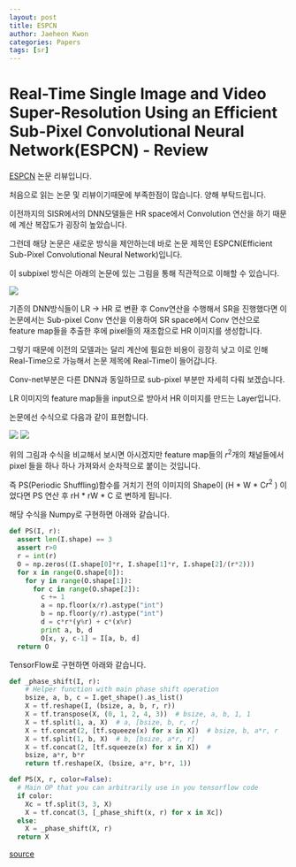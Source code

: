 ```yaml
---
layout: post
title: ESPCN
author: Jaeheon Kwon
categories: Papers
tags: [sr]
---
```


# Real-Time Single Image and Video Super-Resolution Using an Efficient Sub-Pixel Convolutional Neural Network(ESPCN) - Review

[ESPCN](https://arxiv.org/pdf/1609.05158.pdf) 논문 리뷰입니다.  

처음으로 읽는 논문 및 리뷰이기때문에 부족한점이 많습니다. 양해 부탁드립니다.  

이전까지의 SISR에서의 DNN모델들은 HR space에서 Convolution 연산을 하기 때문에 계산 복잡도가 굉장히 높았습니다.  

그런데 해당 논문은 새로운 방식을 제안하는데 바로 논문 제목인 ESPCN(Efficient Sub-Pixel Convolutional Neural Network)입니다.  

이 subpixel 방식은 아래의 논문에 있는 그림을 통해 직관적으로 이해할 수 있습니다.  

<img src = "https://del-luna.github.io/images/SR/1.png">

기존의 DNN방식들이 LR -> HR 로 변환 후 Conv연산을 수행해서 SR을 진행했다면 이 논문에서는 Sub-pixel Conv 연산을 이용하여 SR space에서 Conv 연산으로 feature map들을 추출한 후에 pixel들의 재조합으로 HR 이미지를 생성합니다.  

그렇기 때문에 이전의 모델과는 달리 계산에 필요한 비용이 굉장히 낮고 이로 인해 Real-Time으로 가능해서 논문 제목에 Real-Time이 들어갑니다.  

Conv-net부분은 다른 DNN과 동일하므로 sub-pixel 부분만 자세히 다뤄 보겠습니다.  

LR 이미지의 feature map들을 input으로 받아서 HR 이미지를 만드는 Layer입니다.  

논문에선 수식으로 다음과 같이 표현합니다.  

<img src = "https://del-luna.github.io/images/SR/2.png">

<img src = "https://del-luna.github.io/images/SR/3.png">

위의 그림과 수식을 비교해서 보시면 아시겠지만 feature map들의 $r^2$개의 채널들에서 pixel 들을 하나 하나 가져와서 순차적으로 붙이는 것입니다.

즉 PS(Periodic Shuffling)함수를 거치기 전의 이미지의 Shape이 (H * W * C$r^2$ ) 이었다면 PS 연산 후 rH * rW * C 로 변하게 됩니다.  

해당 수식을 Numpy로 구현하면 아래와 같습니다.  

```python
def PS(I, r):
  assert len(I.shape) == 3
  assert r>0
  r = int(r)
  O = np.zeros((I.shape[0]*r, I.shape[1]*r, I.shape[2]/(r*2)))
  for x in range(O.shape[0]):
    for y in range(O.shape[1]):
      for c in range(O.shape[2]):
        c += 1
        a = np.floor(x/r).astype("int")
        b = np.floor(y/r).astype("int")
        d = c*r*(y%r) + c*(x%r)
        print a, b, d
        O[x, y, c-1] = I[a, b, d]
  return O
```

TensorFlow로 구현하면 아래와 같습니다.  

```python
def _phase_shift(I, r):
    # Helper function with main phase shift operation
    bsize, a, b, c = I.get_shape().as_list()
    X = tf.reshape(I, (bsize, a, b, r, r))
    X = tf.transpose(X, (0, 1, 2, 4, 3))  # bsize, a, b, 1, 1
    X = tf.split(1, a, X)  # a, [bsize, b, r, r]
    X = tf.concat(2, [tf.squeeze(x) for x in X])  # bsize, b, a*r, r
    X = tf.split(1, b, X)  # b, [bsize, a*r, r]
    X = tf.concat(2, [tf.squeeze(x) for x in X])  #
    bsize, a*r, b*r
    return tf.reshape(X, (bsize, a*r, b*r, 1))

def PS(X, r, color=False):
  # Main OP that you can arbitrarily use in you tensorflow code
  if color:
    Xc = tf.split(3, 3, X)
    X = tf.concat(3, [_phase_shift(x, r) for x in Xc])
  else:
    X = _phase_shift(X, r)
  return X
```

[source](https://github.com/atriumlts/subpixel)



